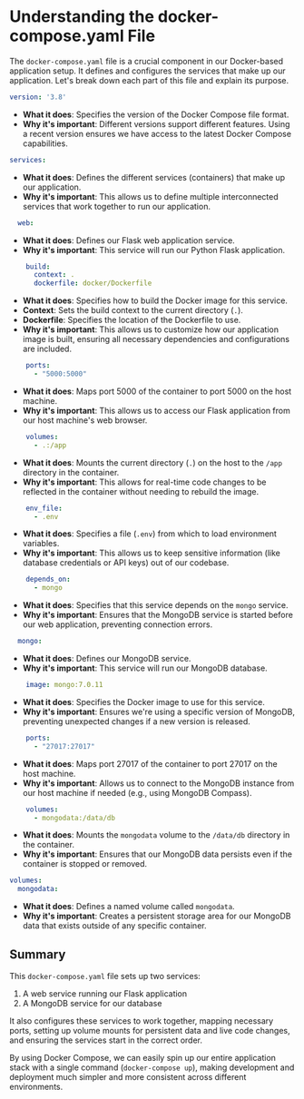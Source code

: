 # Understanding the docker-compose.yaml File

The `docker-compose.yaml` file is a crucial component in our Docker-based application setup. It defines and configures the services that make up our application. Let's break down each part of this file and explain its purpose.

```yaml
version: '3.8'
```
- **What it does**: Specifies the version of the Docker Compose file format.
- **Why it's important**: Different versions support different features. Using a recent version ensures we have access to the latest Docker Compose capabilities.

```yaml
services:
```
- **What it does**: Defines the different services (containers) that make up our application.
- **Why it's important**: This allows us to define multiple interconnected services that work together to run our application.

```yaml
  web:
```
- **What it does**: Defines our Flask web application service.
- **Why it's important**: This service will run our Python Flask application.

```yaml
    build:
      context: .
      dockerfile: docker/Dockerfile
```
- **What it does**: Specifies how to build the Docker image for this service.
- **Context**: Sets the build context to the current directory (`.`).
- **Dockerfile**: Specifies the location of the Dockerfile to use.
- **Why it's important**: This allows us to customize how our application image is built, ensuring all necessary dependencies and configurations are included.

```yaml
    ports:
      - "5000:5000"
```
- **What it does**: Maps port 5000 of the container to port 5000 on the host machine.
- **Why it's important**: This allows us to access our Flask application from our host machine's web browser.

```yaml
    volumes:
      - .:/app
```
- **What it does**: Mounts the current directory (`.`) on the host to the `/app` directory in the container.
- **Why it's important**: This allows for real-time code changes to be reflected in the container without needing to rebuild the image.

```yaml
    env_file:
      - .env
```
- **What it does**: Specifies a file (`.env`) from which to load environment variables.
- **Why it's important**: This allows us to keep sensitive information (like database credentials or API keys) out of our codebase.

```yaml
    depends_on:
      - mongo
```
- **What it does**: Specifies that this service depends on the `mongo` service.
- **Why it's important**: Ensures that the MongoDB service is started before our web application, preventing connection errors.

```yaml
  mongo:
```
- **What it does**: Defines our MongoDB service.
- **Why it's important**: This service will run our MongoDB database.

```yaml
    image: mongo:7.0.11
```
- **What it does**: Specifies the Docker image to use for this service.
- **Why it's important**: Ensures we're using a specific version of MongoDB, preventing unexpected changes if a new version is released.

```yaml
    ports:
      - "27017:27017"
```
- **What it does**: Maps port 27017 of the container to port 27017 on the host machine.
- **Why it's important**: Allows us to connect to the MongoDB instance from our host machine if needed (e.g., using MongoDB Compass).

```yaml
    volumes:
      - mongodata:/data/db
```
- **What it does**: Mounts the `mongodata` volume to the `/data/db` directory in the container.
- **Why it's important**: Ensures that our MongoDB data persists even if the container is stopped or removed.

```yaml
volumes:
  mongodata:
```
- **What it does**: Defines a named volume called `mongodata`.
- **Why it's important**: Creates a persistent storage area for our MongoDB data that exists outside of any specific container.

## Summary

This `docker-compose.yaml` file sets up two services:
1. A web service running our Flask application
2. A MongoDB service for our database

It also configures these services to work together, mapping necessary ports, setting up volume mounts for persistent data and live code changes, and ensuring the services start in the correct order.

By using Docker Compose, we can easily spin up our entire application stack with a single command (`docker-compose up`), making development and deployment much simpler and more consistent across different environments.

